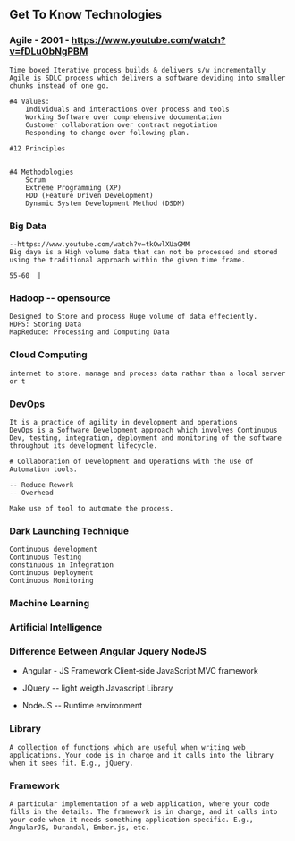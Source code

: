 ## Get To Know Technologies



### Agile - 2001 - https://www.youtube.com/watch?v=fDLuObNgPBM
    Time boxed Iterative process builds & delivers s/w incrementally
    Agile is SDLC process which delivers a software deviding into smaller chunks instead of one go.

    #4 Values:
        Individuals and interactions over process and tools
        Working Software over comprehensive documentation
        Customer collaboration over contract negotiation
        Responding to change over following plan.

    #12 Principles

    
    #4 Methodologies
        Scrum
        Extreme Programming (XP)
        FDD (Feature Driven Development)
        Dynamic System Development Method (DSDM)

### Big Data
    --https://www.youtube.com/watch?v=tkOwlXUaGMM
    Big daya is a High volume data that can not be processed and stored using the traditional approach within the given time frame.
    
    55-60  |    

### Hadoop -- opensource
    Designed to Store and process Huge volume of data effeciently.
    HDFS: Storing Data
    MapReduce: Processing and Computing Data


### Cloud Computing
    internet to store. manage and process data rathar than a local server or t

### DevOps
    It is a practice of agility in development and operations
    DevOps is a Software Development approach which involves Continuous Dev, testing, integration, deployment and monitoring of the software throughout its development lifecycle.

    # Collaboration of Development and Operations with the use of Automation tools.

    -- Reduce Rework
    -- Overhead

    Make use of tool to automate the process.

### Dark Launching Technique
    Continuous development
    Continuous Testing 
    constinuous in Integration
    Continuous Deployment 
    Continuous Monitoring

    
### Machine Learning

### Artificial Intelligence

### Difference Between Angular Jquery NodeJS

* Angular - JS Framework 
    Client-side JavaScript MVC framework

* JQuery
    -- light weigth Javascript Library
* NodeJS
    -- Runtime environment

### Library
    A collection of functions which are useful when writing web applications. Your code is in charge and it calls into the library when it sees fit. E.g., jQuery.

### Framework
    A particular implementation of a web application, where your code fills in the details. The framework is in charge, and it calls into your code when it needs something application-specific. E.g., AngularJS, Durandal, Ember.js, etc.

